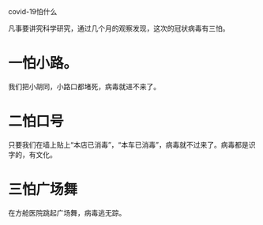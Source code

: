 covid-19怕什么

凡事要讲究科学研究，通过几个月的观察发现，这次的冠状病毒有三怕。

# 一怕小路。

我们把小胡同，小路口都堵死，病毒就进不来了。

# 二怕口号

只要我们在墙上贴上“本店已消毒”，“本车已消毒”，病毒就不过来了。病毒都是识字的，有文化。

# 三怕广场舞

在方舱医院跳起广场舞，病毒逃无踪。
